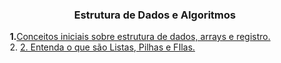 
<h3 align="center">Estrutura de Dados e Algoritmos</h3>

<p align="left">
    &nbsp;&nbsp;&nbsp;&nbsp;&nbsp;<strong>1.</strong><a href="https://github.com/lucasrmagalhaes/estruturaDeDadosEAlgoritmos-DIO/blob/main/1.%20Conceitos%20iniciais%20sobre%20estrutura%20de%20dados%2C%20arrays%20e%20registro/README.md">Conceitos iniciais sobre estrutura de dados, arrays e registro.</a><br>
    &nbsp;&nbsp;&nbsp;&nbsp;&nbsp;2. <a href="#">2. Entenda o que são Listas, Pilhas e FIlas.</a>
</p>